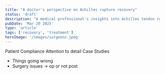 ```yaml
---
title: "A doctor's perspective on Achilles rupture recovery"
status: 'draft'
description: "A medical professional's insights into Achilles tendon rupture recovery process"
pubDate: 'Mar 20 2025'
type: 'article'
tags: ['recovery', 'treatment']
heroImage: '/images/surgeons.jpeg'
---
```


Patient Compliance
Attention to detail
Case Studies

- Things going wrong
- Surgery issues → op or not post
